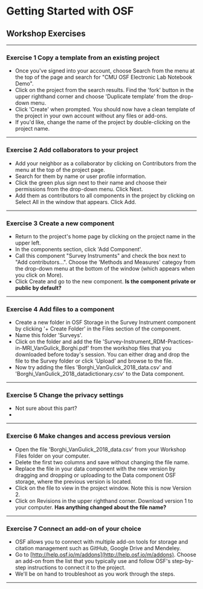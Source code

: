 # Getting Started with OSF
## Workshop Exercises

---
### Exercise 1 Copy a template from an existing project
* Once you've signed into your account, choose Search from the menu at the top of the page and search for "CMU OSF Electronic Lab Notebook Demo".
* Click on the project from the search results. Find the 'fork' button in the upper righthand corner and choose 'Duplicate template' from the drop-down menu.
* Click 'Create' when prompted. You should now have a clean template of the project in your own account without any files or add-ons.
* If you'd like, change the name of the project by double-clicking on the project name.

---
### Exercise 2 Add collaborators to your project
* Add your neighbor as a collaborator by clicking on Contributors from the menu at the top of the project page. 
* Search for them by name or user profile information. 
* Click the green plus sign next to their name and choose their permissions from the drop-down menu. Click Next.
* Add them as contributors to all components in the project by clicking on Select All in the window that appears.  Click Add.

---
### Exercise 3 Create a new component 
* Return to the project's home page by clicking on the project name in the upper left.
* In the components section, click 'Add Component'. 
* Call this component "Survey Instruments" and check the box next to "Add contributors...". Choose the 'Methods and Measures' categoy from the drop-down menu at the bottom of the window (which appears when you click on More).
* Click Create and go to the new component. **Is the component private or public by default?**

---
### Exercise 4 Add files to a component

* Create a new folder in OSF Storage in the Survey Instrument component by clicking '+ Create Folder' in the Files section of the component. 
* Name this folder 'Surveys'. 
* Click on the folder and add the file 'Survey-Instrument\_RDM-Practices-in-MRI\_VanGulick\_Borghi.pdf' from the workshop files that you downloaded before today's session. You can either drag and drop the file to the Survey folder or click 'Upload' and browse to the file. 
* Now try adding the files 'Borghi\_VanGulick\_2018\_data.csv' and 'Borghi\_VanGulick\_2018\_datadictionary.csv' to the Data component. 

---

### Exercise 5 Change the privacy settings 
* Not sure about this part? 
* 


---
### Exercise 6 Make changes and access previous version
* Open the file 'Borghi\_VanGulick\_2018\_data.csv' from your Workshop Files folder on your computer.
* Delete the first two columns and save without changing the file name.
* Replace the file in your data component with the new version by dragging and dropping or uploading to the Data component OSF storage, where the previous version is located.
* Click on the file to view in the project window.  Note this is now Version 2. 
* Click on Revisions in the upper righthand corner. Download version 1 to your computer. **Has anything changed about the file name?**

---
### Exercise 7 Connect an add-on of your choice
*  OSF allows you to connect with multiple add-on tools for storage and citation management such as GitHub, Google Drive and Mendeley.
* Go to [http://help.osf.io/m/addons](http://help.osf.io/m/addons). Choose an add-on from the list that you typically use and  follow OSF's step-by-step instructions to connect it to the project.
* We'll be on hand to troubleshoot as you work through the steps.

---



